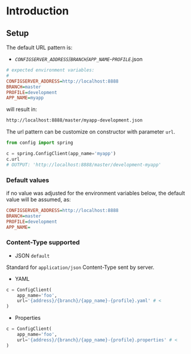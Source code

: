 # Introduction

## Setup

The default URL pattern is:
 - *`CONFIGSERVER_ADDRESS`*/*`BRANCH`*/*`APP_NAME`*-*`PROFILE`*.json

````ini
# expected environment variables:
#
CONFIGSERVER_ADDRESS=http://localhost:8888
BRANCH=master
PROFILE=development
APP_NAME=myapp
````

will result in:

````txt
http://localhost:8888/master/myapp-development.json
````

The url pattern can be customize on constructor with parameter `url`.

```python
from config import spring

c = spring.ConfigClient(app_name='myapp')
c.url
# OUTPUT: 'http://localhost:8888/master/development-myapp'
```

### Default values

if no value was adjusted for the environment variables below, the default value will be assumed, as:

````ini
CONFIGSERVER_ADDRESS=http://localhost:8888
BRANCH=master
PROFILE=development
APP_NAME=
````

### Content-Type supported

- JSON `default`

Standard for `application/json` Content-Type sent by server.

- YAML

````python
c = ConfigClient(
    app_name='foo',
    url='{address}/{branch}/{app_name}-{profile}.yaml' # <
)
````

- Properties

````python
c = ConfigClient(
    app_name='foo',
    url='{address}/{branch}/{app_name}-{profile}.properties' # <
)
````
